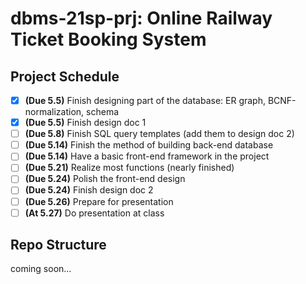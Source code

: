 # dbms-21sp-prj: Online Railway Ticket Booking System

## Project Schedule

- [x] **(Due 5.5)** Finish designing part of the database: ER graph, BCNF-normalization, schema
- [x] **(Due 5.5)** Finish design doc 1
- [ ] **(Due 5.8)** Finish SQL query templates (add them to design doc 2)
- [ ] **(Due 5.14)** Finish the method of building back-end database
- [ ] **(Due 5.14)** Have a basic front-end framework in the project
- [ ] **(Due 5.21)** Realize most functions (nearly finished)
- [ ] **(Due 5.24)** Polish the front-end design
- [ ] **(Due 5.24)** Finish design doc 2
- [ ] **(Due 5.26)** Prepare for presentation
- [ ] **(At 5.27)** Do presentation at class

## Repo Structure

coming soon...